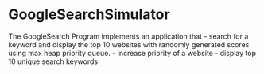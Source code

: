 # GoogleSearchSimulator
 The GoogleSearch Program implements an application that
    - search for a keyword and display the top 10 websites with randomly
generated scores using max heap priority queue.
    - increase priority of a website
    - display top 10 unique search keywords
